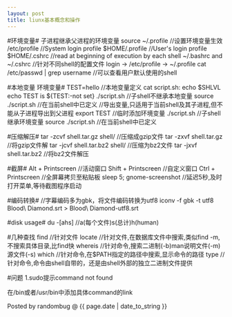 ```yaml
---
layout: post 
title: liunx基本概念和操作 
---
```


#环境变量#
	子进程继承父进程的环境变量
	source ~/.profile	//设置环境变量生效
	/etc/profile		//System login profile
	$HOME/.profile		//User's login profile
	$HOME/.cshrc		//read at beginning of execution by each shell
	~/.bashrc and ~/.cshrc	//针对不同shell的配置文件
	login -> /etc/profile -> ~/.profile
	cat /etc/passwd | grep username //可以查看用户默认使用的shell

#本地变量 环境变量#
	TEST=hello		//本地变量定义
	cat script.sh:
	  echo $SHLVL
	  echo TEST is ${TEST:-not set}
	./script.sh		//子shell不继承本地变量
	source ./script.sh	//在当前shell中已定义
	//导出变量,只适用于当前shell及其子进程,但不能从子进程导出到父进程
	export TEST		//临时添加环境变量
	./script.sh		//子shell继承环境变量
	source ./script.sh	//在当前shell中已定义

#压缩解压#
	tar -zcvf shell.tar.gz	shell/	//压缩成gzip文件
	tar -zxvf shell.tar.gz		//将gzip文件解
	tar -jcvf shell.tar.bz2 shell/	//压缩为bz2文件
	tar -jxvf shell.tar.bz2		//将bz2文件解压

#截屏#
	Alt + Printscreen		//活动窗口
	Shift + Printscreen		//自定义窗口
	Ctrl + Printscreen		//全屏幕拷贝至粘贴板
	sleep 5; gnome-screenshot	//延迟5秒,及时打开菜单,等待截图程序启动

#编码转换#
	//字幕编码多为gbk，将文件编码转换为utf8
	iconv -f gbk -t utf8 Blood\ Diamond.srt > Blood\ Diamond-utf8.srt

#disk usage#
	du -[ahs]		//a(每个文件)s(总计)h(human)

#几种查找
	find		//针对文件
	locate		//针对文件,在数据库文件中搜索,类似find -m,不搜索具体目录,比find快
	whereis		//针对命令,搜索二进制(-b)man说明文件(-m)源文件(-s)
	which		//针对命令,在$PATH指定的路径中搜索,显示命令的路径
	type		//针对命令,命令由shell自带的，还是由shell外部的独立二进制文件提供

#问题
1.sudo提示command not found

在/bin或者/usr/bin中添加具体command的link


Posted by randombug @ {{ page.date | date_to_string }}
